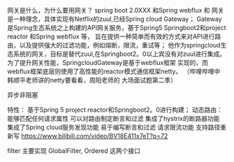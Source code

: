 网关是什么，为什么要用网关？
spring boot 2.0XXX 和Spring webflux 和
网关是一种理念，具体实现有Netflix的zuul,已经Spring cloud Gateway；
Gateway是Spring生态系统之上构建的API网关服务，基于Spring5 Springboot2和project reactor 和Spring webflux 等，
旨在提供一种简单而有效的方式来对API进行路由，以及提供强大的过滤功能，例如熔断，限流，重试等；
他作为springcloud生态系统的网关，目标是替代zuul,在Springboot2。0以上宾没有对zuul进行集成。为了提升网关性能，SpringcloudGateway是基于webflux框架
实现的，而webflux框架底层则使用了高性能的reactor模式通信框架netty。
（哔哩哔哩中 韩顺平老师讲的netty要看看，周阳老师的 大场面试题第二季）
 
 异步非阻塞

特性：
基于Spring 5 project reactor和Springboot2。0进行构建；
动态路由：能够匹配任何请求属性
可以对路由制定断言和过滤
集成了hystrix的断路器功能
集成了Spring cloud服务发现功能
易于编写断言和过滤
请求限流功能
支持路径重新写
https://www.bilibili.com/video/BV18E411x7eT?p=72

filter 主要实现 GlobalFilter, Ordered 这两个接口